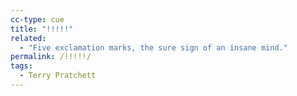 ```yaml
---
cc-type: cue
title: "!!!!!"
related:
  - "Five exclamation marks, the sure sign of an insane mind."
permalink: /!!!!!/
tags:
  - Terry Pratchett
---
```

